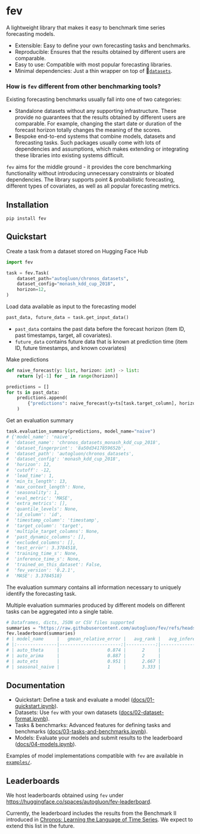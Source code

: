 # fev
A lightweight library that makes it easy to benchmark time series forecasting models.

- Extensible: Easy to define your own forecasting tasks and benchmarks.
- Reproducible: Ensures that the results obtained by different users are comparable.
- Easy to use: Compatible with most popular forecasting libraries.
- Minimal dependencies: Just a thin wrapper on top of 🤗[`datasets`](https://huggingface.co/docs/datasets/en/index).

### How is `fev` different from other benchmarking tools?

Existing forecasting benchmarks usually fall into one of two categories:

- Standalone datasets without any supporting infrastructure. These provide no guarantees that the results obtained by different users are comparable. For example, changing the start date or duration of the forecast horizon totally changes the meaning of the scores.
- Bespoke end-to-end systems that combine models, datasets and forecasting tasks. Such packages usually come with lots of dependencies and assumptions, which makes extending or integrating these libraries into existing systems difficult.

`fev` aims for the middle ground - it provides the core benchmarking functionality without introducing unnecessary constraints or bloated dependencies. The library supports point & probabilistic forecasting, different types of covariates, as well as all popular forecasting metrics.

## Installation
```
pip install fev
```

## Quickstart

Create a task from a dataset stored on Hugging Face Hub
```python
import fev

task = fev.Task(
    dataset_path="autogluon/chronos_datasets",
    dataset_config="monash_kdd_cup_2018",
    horizon=12,
)
```
Load data available as input to the forecasting model
```python
past_data, future_data = task.get_input_data()
```
- `past_data` contains the past data before the forecast horizon (item ID, past timestamps, target, all covariates).
- `future_data` contains future data that is known at prediction time (item ID, future timestamps, and known covariates)

Make predictions
```python
def naive_forecast(y: list, horizon: int) -> list:
    return [y[-1] for _ in range(horizon)]

predictions = []
for ts in past_data:
    predictions.append(
        {"predictions": naive_forecast(y=ts[task.target_column], horizon=task.horizon)}
    )
```
Get an evaluation summary
```python
task.evaluation_summary(predictions, model_name="naive")
# {'model_name': 'naive',
#  'dataset_name': 'chronos_datasets_monash_kdd_cup_2018',
#  'dataset_fingerprint': '8a50d3417859652b',
#  'dataset_path': 'autogluon/chronos_datasets',
#  'dataset_config': 'monash_kdd_cup_2018',
#  'horizon': 12,
#  'cutoff': -12,
#  'lead_time': 1,
#  'min_ts_length': 13,
#  'max_context_length': None,
#  'seasonality': 1,
#  'eval_metric': 'MASE',
#  'extra_metrics': [],
#  'quantile_levels': None,
#  'id_column': 'id',
#  'timestamp_column': 'timestamp',
#  'target_column': 'target',
#  'multiple_target_columns': None,
#  'past_dynamic_columns': [],
#  'excluded_columns': [],
#  'test_error': 3.3784518,
#  'training_time_s': None,
#  'inference_time_s': None,
#  'trained_on_this_dataset': False,
#  'fev_version': '0.2.1',
#  'MASE': 3.3784518}
```
The evaluation summary contains all information necessary to uniquely identify the forecasting task.

Multiple evaluation summaries produced by different models on different tasks can be aggregated into a single table.
```python
# Dataframes, dicts, JSON or CSV files supported
summaries = "https://raw.githubusercontent.com/autogluon/fev/refs/heads/main/benchmarks/example/results/results.csv"
fev.leaderboard(summaries)
# | model_name     |   gmean_relative_error |   avg_rank |   avg_inference_time_s |   ... |
# |:---------------|-----------------------:|-----------:|-----------------------:|------:|
# | auto_theta     |                  0.874 |      2     |                  5.501 |   ... |
# | auto_arima     |                  0.887 |      2     |                 21.799 |   ... |
# | auto_ets       |                  0.951 |      2.667 |                  0.737 |   ... |
# | seasonal_naive |                  1     |      3.333 |                  0.004 |   ... |
```

## Documentation
- Quickstart: Define a task and evaluate a model ([docs/01-quickstart.ipynb](./docs/01-quickstart.ipynb)).
- Datasets: Use `fev` with your own datasets ([docs/02-dataset-format.ipynb](./docs/02-dataset-format.ipynb)).
- Tasks & benchmarks: Advanced features for defining tasks and benchmarks  ([docs/03-tasks-and-benchmarks.ipynb](./docs/03-tasks-and-benchmarks.ipynb)).
- Models: Evaluate your models and submit results to the leaderboard ([docs/04-models.ipynb](./docs/04-models.ipynb)).

Examples of model implementations compatible with `fev` are available in [`examples/`](./examples/).


## Leaderboards
We host leaderboards obtained using `fev` under https://huggingface.co/spaces/autogluon/fev-leaderboard.

Currently, the leaderboard includes the results from the Benchmark II introduced in [Chronos: Learning the Language of Time Series](https://arxiv.org/abs/2403.07815). We expect to extend this list in the future.
